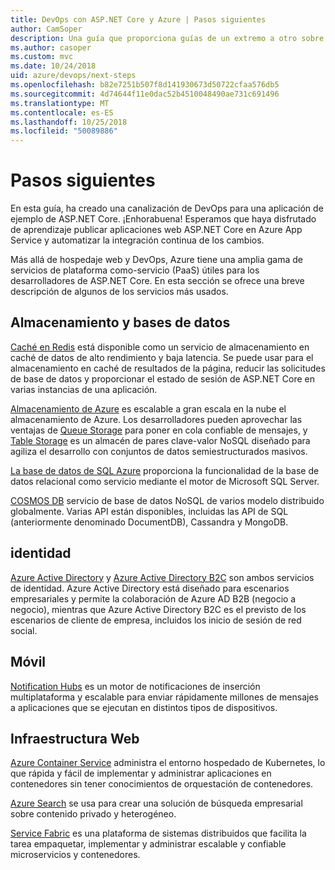 ```yaml
---
title: DevOps con ASP.NET Core y Azure | Pasos siguientes
author: CamSoper
description: Una guía que proporciona guías de un extremo a otro sobre cómo crear una canalización de DevOps para una aplicación ASP.NET Core hospedada en Azure.
ms.author: casoper
ms.custom: mvc
ms.date: 10/24/2018
uid: azure/devops/next-steps
ms.openlocfilehash: b82e7251b507f8d141930673d50722cfaa576db5
ms.sourcegitcommit: 4d74644f11e0dac52b4510048490ae731c691496
ms.translationtype: MT
ms.contentlocale: es-ES
ms.lasthandoff: 10/25/2018
ms.locfileid: "50089886"
---
```

# <a name="next-steps"></a>Pasos siguientes

En esta guía, ha creado una canalización de DevOps para una aplicación de ejemplo de ASP.NET Core. ¡Enhorabuena! Esperamos que haya disfrutado de aprendizaje publicar aplicaciones web ASP.NET Core en Azure App Service y automatizar la integración continua de los cambios.

Más allá de hospedaje web y DevOps, Azure tiene una amplia gama de servicios de plataforma como-servicio (PaaS) útiles para los desarrolladores de ASP.NET Core. En esta sección se ofrece una breve descripción de algunos de los servicios más usados.

## <a name="storage-and-databases"></a>Almacenamiento y bases de datos

[Caché en Redis](/azure/redis-cache/) está disponible como un servicio de almacenamiento en caché de datos de alto rendimiento y baja latencia. Se puede usar para el almacenamiento en caché de resultados de la página, reducir las solicitudes de base de datos y proporcionar el estado de sesión de ASP.NET Core en varias instancias de una aplicación.

[Almacenamiento de Azure](/azure/storage/) es escalable a gran escala en la nube el almacenamiento de Azure. Los desarrolladores pueden aprovechar las ventajas de [Queue Storage](/azure/storage/queues/storage-queues-introduction) para poner en cola confiable de mensajes, y [Table Storage](/azure/storage/tables/table-storage-overview) es un almacén de pares clave-valor NoSQL diseñado para agiliza el desarrollo con conjuntos de datos semiestructurados masivos.

[La base de datos de SQL Azure](/azure/sql-database/) proporciona la funcionalidad de la base de datos relacional como servicio mediante el motor de Microsoft SQL Server.

[COSMOS DB](/azure/cosmos-db/) servicio de base de datos NoSQL de varios modelo distribuido globalmente. Varias API están disponibles, incluidas las API de SQL (anteriormente denominado DocumentDB), Cassandra y MongoDB.

## <a name="identity"></a>identidad

[Azure Active Directory](/azure/active-directory/) y [Azure Active Directory B2C](/azure/active-directory-b2c/) son ambos servicios de identidad. Azure Active Directory está diseñado para escenarios empresariales y permite la colaboración de Azure AD B2B (negocio a negocio), mientras que Azure Active Directory B2C es el previsto de los escenarios de cliente de empresa, incluidos los inicio de sesión de red social.

## <a name="mobile"></a>Móvil

[Notification Hubs](/azure/notification-hubs/) es un motor de notificaciones de inserción multiplataforma y escalable para enviar rápidamente millones de mensajes a aplicaciones que se ejecutan en distintos tipos de dispositivos.

## <a name="web-infrastructure"></a>Infraestructura Web

[Azure Container Service](/azure/aks/) administra el entorno hospedado de Kubernetes, lo que rápida y fácil de implementar y administrar aplicaciones en contenedores sin tener conocimientos de orquestación de contenedores.

[Azure Search](/azure/search/) se usa para crear una solución de búsqueda empresarial sobre contenido privado y heterogéneo.

[Service Fabric](/azure/service-fabric/) es una plataforma de sistemas distribuidos que facilita la tarea empaquetar, implementar y administrar escalable y confiable microservicios y contenedores.
